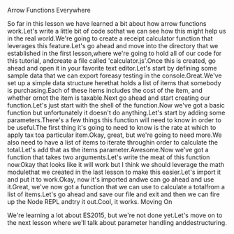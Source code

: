 Arrow Functions Everywhere

So far in this lesson we have learned a bit about how arrow functions work.Let's write a little bit of code sothat we can see how this might help us in the real world.We're going to create a receipt calculator function that leverages this feature.Let's go ahead and move into the directory that we established in the first lesson,where we're going to hold all of our code for this tutorial, andcreate a file called 'calculator.js'.Once this is created, go ahead and open it in your favorite text editor.Let's start by defining some sample data that we can export foreasy testing in the console.Great.We've set up a simple data structure herethat holds a list of items that somebody is purchasing.Each of these items includes the cost of the item, and whether ornot the item is taxable.Next go ahead and start creating our function.Let's just start with the shell of the function.Now we've got a basic function but unfortunately it doesn't do anything.Let's start by adding some parameters.There's a few things this function will need to know in order to be useful.The first thing it's going to need to know is the rate at which to apply tax toa particular item.Okay, great, but we're going to need more.We also need to have a list of items to iterate throughin order to calculate the total.Let's add that as the items parameter.Awesome.Now we've got a function that takes two arguments.Let's write the meat of this function now.Okay that looks like it will work but I think we should leverage the math modulethat we created in the last lesson to make this easier.Let's import it and put it to work.Okay, now it's imported andwe can go ahead and use it.Great, we've now got a function that we can use to calculate a totalfrom a list of items.Let's go ahead and save our file and exit and then we can fire up the Node REPL andtry it out.Cool, it works.
Moving On

We're learning a lot about ES2015, but we're not done yet.Let's move on to the next lesson where we'll talk about parameter handling anddestructuring.